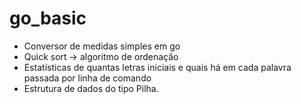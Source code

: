 # go_basic

* Conversor de medidas simples em go
* Quick sort -> algoritmo de ordenação
* Estatísticas de quantas letras iniciais e quais há em cada palavra passada por linha de comando
* Estrutura de dados do tipo Pilha.
